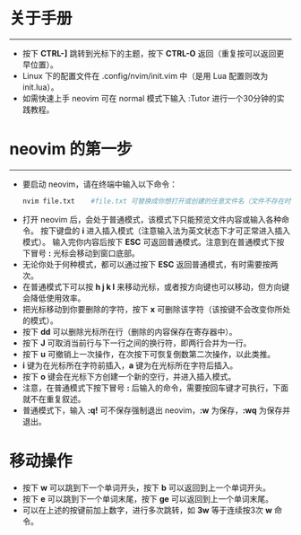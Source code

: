 # 关于手册
---
+ 按下 **CTRL-]** 跳转到光标下的主题，按下 **CTRL-O** 返回（重复按可以返回更早位置）。
+ Linux 下的配置文件在 .config/nvim/init.vim 中（是用 Lua 配置则改为 init.lua）。
+ 如需快速上手 neovim 可在 normal 模式下输入 :Tutor 进行一个30分钟的实践教程。

# neovim 的第一步
---
+ 要启动 neovim，请在终端中输入以下命令：
  ```sh
  nvim file.txt    #file.txt 可替换成你想打开或创建的任意文件名（文件不存在时会自动创建），注意文件的扩展名。
  ```
+ 打开 neovim 后，会处于普通模式，该模式下只能预览文件内容或输入各种命令。
  按下键盘的 **i** 进入插入模式（注意输入法为英文状态下才可正常进入插入模式）。
  输入完你内容后按下 **ESC** 可返回普通模式。注意到在普通模式下按下冒号 **:** 光标会移动到窗口底部。
+ 无论你处于何种模式，都可以通过按下 **ESC** 返回普通模式，有时需要按两次。
+ 在普通模式下可以按 **h j k l** 来移动光标，或者按方向键也可以移动，但方向键会降低使用效率。
+ 把光标移动到你要删除的字符，按下 **x** 可删除该字符（该按键不会改变你所处的模式）。
+ 按下 **dd** 可以删除光标所在行（删除的内容保存在寄存器中）。
+ 按下 **J** 可取消当前行与下一行之间的换行符，即两行合并为一行。
+ 按下 **u** 可撤销上一次操作，在次按下可恢复倒数第二次操作，以此类推。
+ **i** 键为在光标所在字符前插入，**a** 键为在光标所在字符后插入。
+ 按下 **o** 键会在光标下方创建一个新的空行，并进入插入模式。
+ 注意，在普通模式下按下冒号 **:** 后输入的命令，需要按回车键才可执行，下面就不在重复叙述。
+ 普通模式下，输入 **:q!** 可不保存强制退出 neovim，**:w** 为保存，**:wq** 为保存并退出。

# 移动操作
+ 按下 **w** 可以跳到下一个单词开头，按下 **b** 可以返回到上一个单词开头。
+ 按下 **e** 可以跳到下一个单词末尾，按下 **ge** 可以返回到上一个单词末尾。
+ 可以在上述的按键前加上数字，进行多次跳转，如 **3w** 等于连续按3次 **w** 命令。











